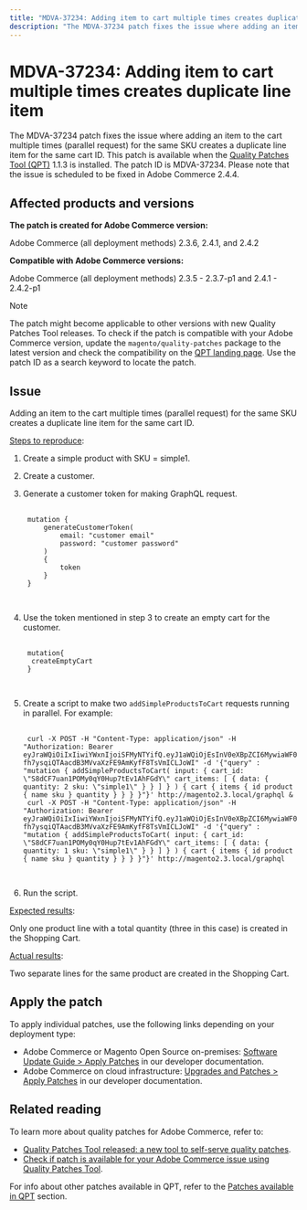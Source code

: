 ```yaml
---
title: "MDVA-37234: Adding item to cart multiple times creates duplicate line item"
description: "The MDVA-37234 patch fixes the issue where adding an item to the cart multiple times (parallel request) for the same SKU creates a duplicate line item for the same cart ID. This patch is available when the [Quality Patches Tool (QPT)](https://devdocs.magento.com/guides/v2.4/comp-mgr/patching.html#mqp) 1.1.3 is installed. The patch ID is MDVA-37234. Please note that the issue is scheduled to be fixed in Adobe Commerce 2.4.4."
---
```


# MDVA-37234: Adding item to cart multiple times creates duplicate line item

The MDVA-37234 patch fixes the issue where adding an item to the cart multiple times (parallel request) for the same SKU creates a duplicate line item for the same cart ID. This patch is available when the [Quality Patches Tool (QPT)](https://devdocs.magento.com/guides/v2.4/comp-mgr/patching.html#mqp) 1.1.3 is installed. The patch ID is MDVA-37234. Please note that the issue is scheduled to be fixed in Adobe Commerce 2.4.4.

## Affected products and versions

**The patch is created for Adobe Commerce version:**

Adobe Commerce (all deployment methods) 2.3.6, 2.4.1, and 2.4.2

**Compatible with Adobe Commerce versions:**

Adobe Commerce (all deployment methods) 2.3.5 - 2.3.7-p1 and 2.4.1 - 2.4.2-p1

>[!NOTE]
>
>The patch might become applicable to other versions with new Quality Patches Tool releases. To check if the patch is compatible with your Adobe Commerce version, update the `magento/quality-patches` package to the latest version and check the compatibility on the [QPT landing page](https://devdocs.magento.com/quality-patches/tool.html#patch-grid). Use the patch ID as a search keyword to locate the patch.

## Issue

Adding an item to the cart multiple times (parallel request) for the same SKU creates a duplicate line item for the same cart ID.

<u>Steps to reproduce</u>:

1. Create a simple product with SKU = simple1.
1. Create a customer.
1. Generate a customer token for making GraphQL request.

    <pre>
    <code class="language-graphql">
    mutation {
        generateCustomerToken(
            email: "customer email"
            password: "customer password"
        )
        {
            token
        }
    }
    </code>
    </pre>

1. Use the token mentioned in step 3 to create an empty cart for the customer.

    <pre>
    <code class="language-graphql">
    mutation{
     createEmptyCart
    }
    </code>
    </pre>

1. Create a script to make two `addSimpleProductsToCart` requests running in parallel. For example:

    <pre>
    <code class="language-#!/bin/bash">
    curl -X POST -H "Content-Type: application/json" -H "Authorization: Bearer eyJraWQiOiIxIiwiYWxnIjoiSFMyNTYifQ.eyJ1aWQiOjEsInV0eXBpZCI6MywiaWF0IjoxNjIzOTUyNjcwLCJleHAiOjE2MjM5NTYyNzB9.-fh7ysqiQTAacdB3MVvaXzFE9AmKyfF8TsVmICLJoWI" -d '{"query" : "mutation { addSimpleProductsToCart( input: { cart_id: \"S8dCF7uan1POMy0qY0Hup7tEv1AhFGdY\" cart_items: [ { data: { quantity: 2 sku: \"simple1\" } } ] } ) { cart { items { id product { name sku } quantity } } } }"}' http://magento2.3.local/graphql &
    curl -X POST -H "Content-Type: application/json" -H "Authorization: Bearer eyJraWQiOiIxIiwiYWxnIjoiSFMyNTYifQ.eyJ1aWQiOjEsInV0eXBpZCI6MywiaWF0IjoxNjIzOTUyNjcwLCJleHAiOjE2MjM5NTYyNzB9.-fh7ysqiQTAacdB3MVvaXzFE9AmKyfF8TsVmICLJoWI" -d '{"query" : "mutation { addSimpleProductsToCart( input: { cart_id: \"S8dCF7uan1POMy0qY0Hup7tEv1AhFGdY\" cart_items: [ { data: { quantity: 1 sku: \"simple1\" } } ] } ) { cart { items { id product { name sku } quantity } } } }"}' http://magento2.3.local/graphql
    </code>
    </pre>

1. Run the script.

<u>Expected results</u>:

Only one product line with a total quantity (three in this case) is created in the Shopping Cart.

<u>Actual results</u>:

Two separate lines for the same product are created in the Shopping Cart.

## Apply the patch

To apply individual patches, use the following links depending on your deployment type:

* Adobe Commerce or Magento Open Source on-premises: [Software Update Guide > Apply Patches](https://devdocs.magento.com/guides/v2.4/comp-mgr/patching/mqp.html) in our developer documentation.
* Adobe Commerce on cloud infrastructure: [Upgrades and Patches > Apply Patches](https://devdocs.magento.com/cloud/project/project-patch.html) in our developer documentation.

## Related reading

To learn more about quality patches for Adobe Commerce, refer to:

* [Quality Patches Tool released: a new tool to self-serve quality patches](https://support.magento.com/hc/en-us/articles/360047139492).
* [Check if patch is available for your Adobe Commerce issue using Quality Patches Tool](https://support.magento.com/hc/en-us/articles/360047125252).

For info about other patches available in QPT, refer to the [Patches available in QPT](https://support.magento.com/hc/en-us/sections/360010506631-Patches-available-in-QPT-tool-) section. 
